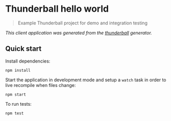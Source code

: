 # Thunderball hello world
> Example Thunderball project for demo and integration testing

_This client application was generated from the [thunderball](https://github.com/angieslist/thunderball.io/packages/generator-thunderball) generator._

## Quick start
Install dependencies:
```
npm install
```
Start the application in development mode and setup a `watch` task in order to live recompile when files change:
```
npm start
```
To run tests:
```
npm test
```
